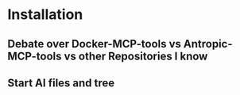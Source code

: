 # Installation


## Debate over Docker-MCP-tools vs Antropic-MCP-tools vs other Repositories I know


## Start AI files and tree